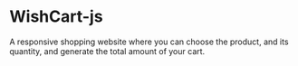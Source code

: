 # WishCart-js
A responsive shopping website where you can choose the product, and its quantity, and generate the total amount of your cart.
